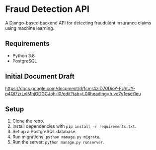 # Fraud Detection API

A Django-based backend API for detecting fraudulent insurance claims using machine learning.

## Requirements
- Python 3.8
- PostgreSQL

## Initial Document Draft
https://docs.google.com/document/d/1cmr4zID70DioY-FUnUY-p4Ql7zrLvIMhjODGCJoh-l0/edit?tab=t.0#heading=h.vd7y1eset1eu

## Setup
1. Clone the repo.
2. Install dependencies with `pip install -r requirements.txt`.
3. Set up a PostgreSQL database.
4. Run migrations: `python manage.py migrate`.
5. Run the server: `python manage.py runserver`.
